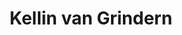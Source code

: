---
continent: The Basin
date created: Thursday, June 27th 2024, 1:15:43 am
date modified: Saturday, February 15th 2025, 12:14:35 am
eleventyNavigation:
  key: Kellin van Grindern
  parent: Prosnen
herocolor0: 184
herocolor1: 188
herocolor2: 197
layout: base.njk
parentpath: src/garden\🌐Worldbuilding\Material Plane\🏞️The Basin\Regions\Prosnen/Prosnen.md
path: /garden%5C%F0%9F%8C%90Worldbuilding%5CMaterial%20Plane%5C%F0%9F%8F%9E%EF%B8%8FThe%20Basin%5CRegions%5CProsnen%5CCharacters/Kellin%20van%20Grindern/
plane: Material Plane
title: Kellin van Grindern
---